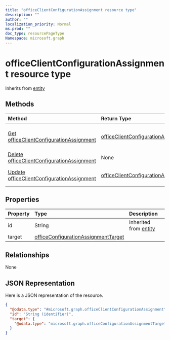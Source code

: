 ```yaml
---
title: "officeClientConfigurationAssignment resource type"
description: ""
author: ""
localization_priority: Normal
ms.prod: ""
doc_type: resourcePageType
Namespace: microsoft.graph
---
```



# officeClientConfigurationAssignment resource type




Inherits from [entity](../resources/entity.md)

## Methods
|Method|Return Type|Description|
|:---|:---|:---|
|[Get officeClientConfigurationAssignment](../api/officeclientconfigurationassignment-get.md)|[officeClientConfigurationAssignment](../resources/officeClientConfigurationAssignment.md)|Read properties and relationships of the [officeClientConfigurationAssignment](../resources/officeclientconfigurationassignment.md) object.|
|[Delete officeClientConfigurationAssignment](../api/officeclientconfigurationassignment-delete.md)|None|Deletes a [officeClientConfigurationAssignment](../resources/officeclientconfigurationassignment.md).|
|[Update officeClientConfigurationAssignment](../api/officeclientconfigurationassignment-update.md)|[officeClientConfigurationAssignment](../resources/officeClientConfigurationAssignment.md)|Update the properties of a [officeClientConfigurationAssignment](../resources/officeclientconfigurationassignment.md) object.|

## Properties
|Property|Type|Description|
|:---|:---|:---|
|id|String| Inherited from [entity](../resources/entity.md)|
|target|[officeConfigurationAssignmentTarget](../resources/officeConfigurationAssignmentTarget.md)||

## Relationships
None

## JSON Representation
Here is a JSON representation of the resource.
<!-- {
  "blockType": "resource",
  "keyProperty": "id",
  "@odata.type": "microsoft.graph.officeClientConfigurationAssignment",
  "baseType": "microsoft.graph.entity",
  "openType": false
}
-->
``` json
{
  "@odata.type": "#microsoft.graph.officeClientConfigurationAssignment",
  "id": "String (identifier)",
  "target": {
    "@odata.type": "microsoft.graph.officeConfigurationAssignmentTarget"
  }
}
```

